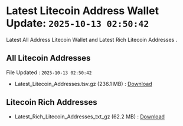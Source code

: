# Latest Litecoin Address Wallet Update: `2025-10-13 02:50:42`

Latest All Address Litecoin Wallet and Latest Rich Litecoin Addresses .

## All Litecoin Addresses

File Updated : `2025-10-13 02:50:42`

- Latest_Litecoin_Addresses.tsv.gz (236.1 MB) : [Download](https://github.com/Pymmdrza/Rich-Address-Wallet/releases/tag/Litecoin)

## Litecoin Rich Addresses

- Latest_Rich_Litecoin_Addresses_txt_gz (62.2 MB) : [Download](https://github.com/Pymmdrza/Rich-Address-Wallet/releases/tag/Litecoin)
